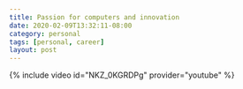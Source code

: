 ```yaml
---
title: Passion for computers and innovation
date: 2020-02-09T13:32:11-08:00
category: personal 
tags: [personal, career]
layout: post
---
```


{% include video id="NKZ_0KGRDPg" provider="youtube" %}
